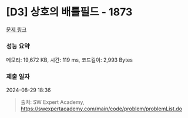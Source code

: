 # [D3] 상호의 배틀필드 - 1873 

[문제 링크](https://swexpertacademy.com/main/code/problem/problemDetail.do?contestProbId=AV5LyE7KD2ADFAXc) 

### 성능 요약

메모리: 19,672 KB, 시간: 119 ms, 코드길이: 2,993 Bytes

### 제출 일자

2024-08-29 18:36



> 출처: SW Expert Academy, https://swexpertacademy.com/main/code/problem/problemList.do